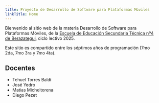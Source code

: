 ```yaml
---
title: Proyecto de Desarrollo de Software para Plataformas Móviles
linkTitle: Home
---
```


Bienvenido al sitio web de la materia Desarrollo de Software para Plataformas Móviles, de la [Escuela de Educación Secundaria Técnica nº4 de Berazategui](https://tecnica4berazategui.edu.ar), ciclo lectivo 2025.

Este sitio es compartido entre los séptimos años de programación (7mo 2da, 7mo 3ra y 7mo 4ta).

## Docentes

- Tehuel Torres Baldi
- José Yedro
- Matias Micheltorena
- Diego Pezet
